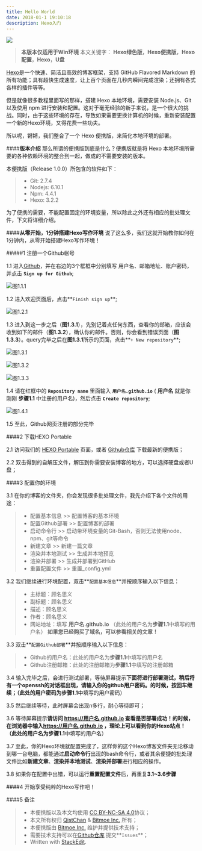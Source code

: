 ```yaml
---
title: Hello World
date: 2018-01-1 19:10:18
description: Hexo入门
---
```



![](https://portablehexo.bitmoe.cn/hexopp/hexop.png)

>**本版本仅适用于Win环境**
>本文关键字： **Hexo绿色版**，**Hexo便携版**，**Hexo配置**，**Hexo**，**U盘**

[Hexo](https://hexo.io/)是一个快速、简洁且高效的博客框架，支持 GitHub Flavored Markdown 的所有功能；具有超快生成速度，让上百个页面在几秒内瞬间完成渲染；还拥有各式各样的插件等等。

但是就像很多教程里面写的那样，搭建 Hexo 本地环境，需要安装 Node.js、Git 以及使用 npm 进行安装和配置。这对于毫无经验的新手来说，是一个很大的挑战。同时，由于这些环境的存在，导致如果需要更换计算机的时候，重新安装配置一个新的Hexo环境，又得花费一些功夫。

所以呢，锵锵，我们整合了一个 Hexo 便携版，来简化本地环境的部署。

####**版本介绍**
那么所谓的便携版到底是什么？便携版就是将 Hexo 本地环境所需要的各种依赖环境的整合到一起，做成的不需要安装的版本。

本便携版（Release 1.0.0）所包含的软件如下：
>- Git: 2.7.4
>- Nodejs: 6.10.1
>- Npm: 4.4.1
>- Hexo: 3.2.2

为了便携的需要，不能配置固定的环境变量，所以除此之外还有相应的批处理文件，下文将详细介绍。

####**从零开始，1分钟搭建Hexo写作环境**
说了这么多，我们这就开始教你如何在1分钟内，从零开始搭建Hexo写作环境！

#####1 注册一个Github帐号

1.1 进入[Github](https://github.com)，并在右边的3个框框中分别填写 用户名、邮箱地址、账户密码，并点击 **`Sign up for Github`**;

![图1.1.1](https://portablehexo.bitmoe.cn/hexopp/hexop2.png)

1.2 进入欢迎页面后，点击**`Finish sign up`**;

![图1.2.1](https://portablehexo.bitmoe.cn/hexopp/hexop3.png)

1.3 进入到这一步之后（**图1.3.1**），先别记着点任何东西，查看你的邮箱，应该会收到如下的邮件（**图1.3.2**），确认你的邮件。否则，你会看到错误页面（**图1.3.3**）。query完毕之后在**图1.3.1**所示的页面，点击**`+ New repository`**;

![图1.3.1](https://portablehexo.bitmoe.cn/hexopp/hexop5.png)

![图1.3.2](https://portablehexo.bitmoe.cn/hexopp/hexop6.png)

![图1.3.3](https://portablehexo.bitmoe.cn/hexopp/hexop7.png)

1.4 请在红框中的 **`Repository name`** 里面输入 **`用户名.github.io`** ( **用户名** 就是你刚刚 **步骤1.1** 中注册的用户名)，然后点击 **`Create repository`**;

![图1.4.1](https://portablehexo.bitmoe.cn/hexopp/hexop8.png)

1.5 至此，Github网页注册的部分完毕

####2 下载HEXO Portable

2.1 访问我们的 [HEXO Portable](https://project.bitmoe.cn/PortableHexo/) 页面，或者 [Github仓库](https://github.com/Bitmoe/PortableHexo) 下载最新的便携版；

2.2 双击得到的自解压文件，解压到你需要安装博客的地方，可以选择硬盘或者U盘；

####3 配置你的环境

3.1 在你的博客的文件夹，你会发现很多批处理文件，我先介绍下各个文件的用途：
>- 配置基本信息 >> 配置博客的基本环境
>- 配置Github部署 >> 配置博客的部署
>- 启动命令行 >> 启动带环境变量的Git-Bash，否则无法使用node、npm、git等命令
>- 新建文章 >> 新建一篇文章
>- 渲染并本地测试 >> 生成并本地预览
>- 渲染并部署 >> 生成并部署到GitHub
>- 重置配置文件 >> 重置_config.yml

3.2 我们继续进行环境配置，双击**`配置基本信息`**并按顺序输入以下信息：
>- 主标题：顾名思义
>- 副标题：顾名思义
>- 描述：顾名思义
>- 作者：顾名思义
>- 网站地址：填写 **用户名.github.io** （此处的用户名为**步骤1.1**中填写的用户名）
**如果您已经购买了域名，可以参看相关的文章！**

3.3 双击**`配置Github部署`**并按顺序输入以下信息：
>- Github的用户名：此处的用户名为**步骤1.1**中填写的用户名
>- Github注册邮箱：此处的注册邮箱为**步骤1.1**中填写的注册邮箱

3.4 输入完毕之后，会进行测试部署，等待屏幕提示**下面将进行部署测试，稍后将有一个openssh的对话框出现，请输入你的github用户密码。**的时候，按回车继续；（此处的用户密码为**步骤1.1**中填写的用户密码）

3.5 然后继续等待，此时屏幕会出现n多行，耐心等待即可；

3.6 等待屏幕提示**请访问 https://用户名.github.io 查看是否部署成功！**的时候，在浏览器中输入**https://用户名.github.io **，理论上可以看到你的Hexo站点！（此处的用户名为**步骤1.1**中填写的用户名）

3.7 至此，你的Hexo环境就配置完成了，这样你的这个Hexo博客文件夹无论移动到哪一台电脑，都能通过**启动命令行**出现的bash命令行，或者其余便捷的批处理文件比如**新建文章**、**渲染并本地测试**、**渲染并部署**进行相应的操作。

3.8 如果你在配置中出错，可以运行**重置配置文件**后，再重复**3.1~3.6步骤**

####4 开始享受纯粹的Hexo写作吧！

####5 备注
>- 本便携版以及本文均使用 [CC BY-NC-SA 4.0](https://creativecommons.org/licenses/by/4.0/)协议；
>- 本文所有权归 [QistChan](http://qistchan.com) & [Bitmoe Inc.](https://wwww.bitmoe.com) 所有；
>- 本便携版由 [Bitmoe Inc.](https://www.bitmoe.com) 维护并提供技术支持；
>- 需要技术支持可以在[Github仓库](https://github.com/Bitmoe/PortableHexo) 提交**`Issues`**；
>-  Written with [StackEdit](https://stackedit.io/).